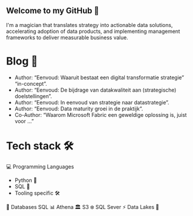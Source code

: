 ## Welcome to my GitHub 👋

I'm a magician  that translates strategy into actionable data solutions, accelerating adoption of data products, and
implementing management frameworks to deliver measurable business value. 


# Blog 📑
- Author:  “Eenvoud: Waaruit bestaat een digital transformatie strategie”  “in-concept”.
- Author:  “Eenvoud: De bijdrage van datakwaliteit aan (strategische) doelstellingen”.
- Author:   “Eenvoud: In eenvoud van strategie naar datastrategie”.
- Author:   “Eenvoud: Data maturity groei in de praktijk”.
- Co-Author:  “Waarom Microsoft Fabric een geweldige oplossing is, juist voor …”  

# Tech stack 🛠️

💻 Programming Languages
- Python 🐍
- SQL 📘
- Tooling specific 🛠️

💾 Databases
SQL 📊
Athena 🏛️
S3 ❄️
SQL Sever ⚡
Data Lakes 🌊


<!--
**WouterLely/WouterLely** is a ✨ _special_ ✨ repository because its `README.md` (this file) appears on your GitHub profile.

Here are some ideas to get you started:

- 🔭 I’m currently working on ...
- 🌱 I’m currently learning ...
- 👯 I’m looking to collaborate on ...
- 🤔 I’m looking for help with ...
- 💬 Ask me about ...
- 📫 How to reach me: ...
- 😄 Pronouns: ...
- ⚡ Fun fact: ...
-->
